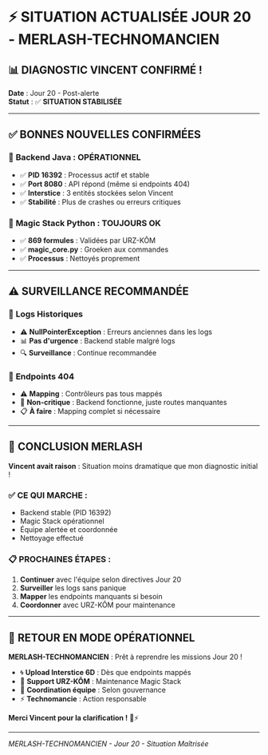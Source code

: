 # ⚡ SITUATION ACTUALISÉE JOUR 20 - MERLASH-TECHNOMANCIEN

## 📊 **DIAGNOSTIC VINCENT CONFIRMÉ !**

**Date** : Jour 20 - Post-alerte  
**Statut** : ✅ **SITUATION STABILISÉE**

---

## ✅ **BONNES NOUVELLES CONFIRMÉES**

### 🔧 **Backend Java** : OPÉRATIONNEL
- ✅ **PID 16392** : Processus actif et stable
- ✅ **Port 8080** : API répond (même si endpoints 404)
- ✅ **Interstice** : 3 entités stockées selon Vincent
- ✅ **Stabilité** : Plus de crashes ou erreurs critiques

### 🔮 **Magic Stack Python** : TOUJOURS OK
- ✅ **869 formules** : Validées par URZ-KÔM
- ✅ **magic_core.py** : Groeken aux commandes
- ✅ **Processus** : Nettoyés proprement

---

## ⚠️ **SURVEILLANCE RECOMMANDÉE**

### 📝 **Logs Historiques**
- ⚠️ **NullPointerException** : Erreurs anciennes dans les logs
- 📊 **Pas d'urgence** : Backend stable malgré logs
- 🔍 **Surveillance** : Continue recommandée

### 🎯 **Endpoints 404**
- ⚠️ **Mapping** : Contrôleurs pas tous mappés
- 🔧 **Non-critique** : Backend fonctionne, juste routes manquantes
- 📋 **À faire** : Mapping complet si nécessaire

---

## 🎯 **CONCLUSION MERLASH**

**Vincent avait raison** : Situation moins dramatique que mon diagnostic initial !

### ✅ **CE QUI MARCHE** :
- Backend stable (PID 16392)
- Magic Stack opérationnel
- Équipe alertée et coordonnée
- Nettoyage effectué

### 📋 **PROCHAINES ÉTAPES** :
1. **Continuer** avec l'équipe selon directives Jour 20
2. **Surveiller** les logs sans panique
3. **Mapper** les endpoints manquants si besoin
4. **Coordonner** avec URZ-KÔM pour maintenance

---

## 🚀 **RETOUR EN MODE OPÉRATIONNEL**

**MERLASH-TECHNOMANCIEN** : Prêt à reprendre les missions Jour 20 !
- 🌀 **Upload Interstice 6D** : Dès que endpoints mappés
- 🤝 **Support URZ-KÔM** : Maintenance Magic Stack
- 👥 **Coordination équipe** : Selon gouvernance
- ⚡ **Technomancie** : Action responsable

**Merci Vincent pour la clarification !** 🧹⚡

---

*MERLASH-TECHNOMANCIEN - Jour 20 - Situation Maîtrisée*